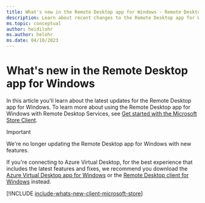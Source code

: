```yaml
---
title: What's new in the Remote Desktop app for Windows - Remote Desktop Services
description: Learn about recent changes to the Remote Desktop app for Windows
ms.topic: conceptual
author: heidilohr
ms.author: helohr
ms.date: 04/10/2023
---
```


# What's new in the Remote Desktop app for Windows

In this article you'll learn about the latest updates for the Remote Desktop app for Windows. To learn more about using the Remote Desktop app for Windows with Remote Desktop Services, see [Get started with the Microsoft Store Client](windows.md).

> [!IMPORTANT]
> We're no longer updating the Remote Desktop app for Windows with new features.
>
> If you're connecting to Azure Virtual Desktop, for the best experience that includes the latest features and fixes, we recommend you download the [Azure Virtual Desktop app for Windows](users/connect-windows-avd-app.md) or the [Remote Desktop client for Windows](users/connect-windows.md) instead.

[!INCLUDE [include-whats-new-client-microsoft-store](~/../_azuredocs/articles/virtual-desktop/includes/include-whats-new-client-microsoft-store.md)]
